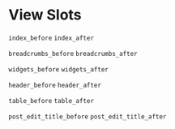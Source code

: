 
# View Slots

`index_before`
`index_after`

`breadcrumbs_before`
`breadcrumbs_after`

`widgets_before`
`widgets_after`

`header_before`
`header_after`

`table_before`
`table_after`

`post_edit_title_before`
`post_edit_title_after`
